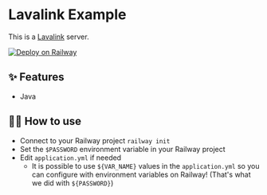 # Lavalink Example

This is a [Lavalink](https://github.com/Frederikam/Lavalink) server.

[![Deploy on Railway](https://railway.app/button.svg)](https://railway.app/new?template=https%3A%2F%2Fgithub.com%2Frailwayapp%2Fexamples%2Ftree%2Fmaster%2Fexamples%2Flavalink&envs=PASSWORD&PASSWORDDesc=Password+for+Lavalink)

## ✨ Features

- Java

## 💁‍♀️ How to use

- Connect to your Railway project `railway init`
- Set the `$PASSWORD` environment variable in your Railway project
- Edit `application.yml` if needed
  - It is possible to use `${VAR_NAME}` values in the `application.yml` so you can configure with environment variables on Railway! (That's what we did with `${PASSWORD}`)
